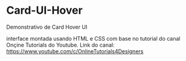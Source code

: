 # Card-UI-Hover
Demonstrativo de Card Hover UI

interface montada usando HTML e CSS com base no tutorial do canal Onçine Tutorials do Youtube.
Link do canal: https://www.youtube.com/c/OnlineTutorials4Designers
